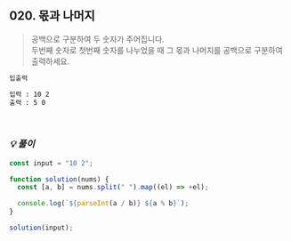 ## 020. 몫과 나머지

> 공백으로 구분하여 두 숫자가 주어집니다. <br>
> 두번째 숫자로 첫번째 숫자를 나누었을 때 그 몫과 나머지를 공백으로 구분하여 출력하세요.

```md
입출력

입력 : 10 2
출력 : 5 0
```

<br>

### _💡 풀이_

```js
const input = "10 2";

function solution(nums) {
  const [a, b] = nums.split(" ").map((el) => +el);

  console.log(`${parseInt(a / b)} ${a % b}`);
}

solution(input);
```
